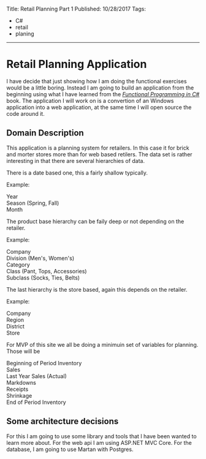 Title: Retail Planning Part 1
Published: 10/28/2017
Tags: 
  - C#
  - retail
  - planing
---
# Retail Planning Application
I have decide that just showing how I am doing the functional exercises would be a little boring. Instead I am going to build an application 
from the beginning using what I have learned from the [*Functional Programming in C#*](https://www.manning.com/books/functional-programming-in-c-sharp) book.
The application I will work on is a convertion of an Windows application into a web application, at the same time I will open source the code around it.

## Domain Description
This application is a planning system for retailers. In this case it for brick and morter stores more than for web based retilers. 
The data set is rather interesting in that there are several hierarchies of data. 

There is a date based one, this a fairly shallow typically. 

Example:

Year<br />
Season (Spring, Fall)<br />
Month<br />

The product base hierarchy can be faily deep or not depending on the retailer.

Example:

Company<br />
Division (Men's, Women's)<br />
Category<br />
Class (Pant, Tops, Accessories)<br />
Subclass (Socks, Ties, Belts)<br />

The last hierarchy is the store based, again this depends on the retailer.

Example:

Company<br />
Region<br />
District<br />
Store<br />

For MVP of this site we all be doing a minimuin set of variables for planning. Those will be

Beginning of Period Inventory<br />
Sales<br />
Last Year Sales (Actual)<br />
Markdowns<br />
Receipts<br />
Shrinkage<br />
End of Period Inventory<br />

## Some architecture decisions

For this I am going to use some library and tools that I have been wanted to learn more about. For the web api I am using ASP.NET MVC Core. For the database, I am going to use Martan with Postgres.